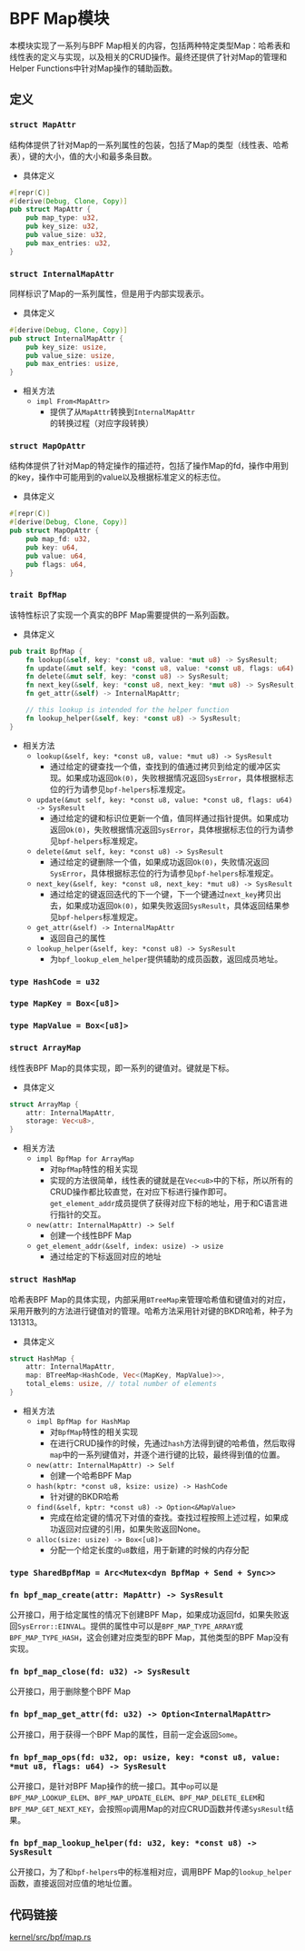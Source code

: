 # BPF Map模块

本模块实现了一系列与BPF Map相关的内容，包括两种特定类型Map：哈希表和线性表的定义与实现，以及相关的CRUD操作。最终还提供了针对Map的管理和Helper Functions中针对Map操作的辅助函数。

## 定义

### `struct MapAttr`

结构体提供了针对Map的一系列属性的包装，包括了Map的类型（线性表、哈希表），键的大小，值的大小和最多条目数。

* 具体定义

```rust
#[repr(C)]
#[derive(Debug, Clone, Copy)]
pub struct MapAttr {
    pub map_type: u32,
    pub key_size: u32,
    pub value_size: u32,
    pub max_entries: u32,
}
```

### `struct InternalMapAttr`

同样标识了Map的一系列属性，但是用于内部实现表示。

* 具体定义

```rust
#[derive(Debug, Clone, Copy)]
pub struct InternalMapAttr {
    pub key_size: usize,
    pub value_size: usize,
    pub max_entries: usize,
}
```

* 相关方法
    * `impl From<MapAttr>`
        * 提供了从`MapAttr`转换到`InternalMapAttr`的转换过程（对应字段转换）

### `struct MapOpAttr`

结构体提供了针对Map的特定操作的描述符，包括了操作Map的fd，操作中用到的key，操作中可能用到的value以及根据标准定义的标志位。

* 具体定义

```rust
#[repr(C)]
#[derive(Debug, Clone, Copy)]
pub struct MapOpAttr {
    pub map_fd: u32,
    pub key: u64,
    pub value: u64,
    pub flags: u64,
}
```

### `trait BpfMap`

该特性标识了实现一个真实的BPF Map需要提供的一系列函数。

* 具体定义

```rust
pub trait BpfMap {
    fn lookup(&self, key: *const u8, value: *mut u8) -> SysResult;
    fn update(&mut self, key: *const u8, value: *const u8, flags: u64) -> SysResult;
    fn delete(&mut self, key: *const u8) -> SysResult;
    fn next_key(&self, key: *const u8, next_key: *mut u8) -> SysResult;
    fn get_attr(&self) -> InternalMapAttr;

    // this lookup is intended for the helper function
    fn lookup_helper(&self, key: *const u8) -> SysResult;
}
```

* 相关方法
    * `lookup(&self, key: *const u8, value: *mut u8) -> SysResult`
        * 通过给定的键查找一个值，查找到的值通过拷贝到给定的缓冲区实现。如果成功返回`Ok(0)`，失败根据情况返回`SysError`，具体根据标志位的行为请参见`bpf-helpers`标准规定。
    * `update(&mut self, key: *const u8, value: *const u8, flags: u64) -> SysResult`
        * 通过给定的键和标识位更新一个值，值同样通过指针提供。如果成功返回`Ok(0)`，失败根据情况返回`SysError`，具体根据标志位的行为请参见`bpf-helpers`标准规定。
    * `delete(&mut self, key: *const u8) -> SysResult`
        * 通过给定的键删除一个值，如果成功返回`Ok(0)`，失败情况返回`SysError`，具体根据标志位的行为请参见`bpf-helpers`标准规定。
    * `next_key(&self, key: *const u8, next_key: *mut u8) -> SysResult`
        * 通过给定的键返回迭代的下一个键，下一个键通过`next_key`拷贝出去，如果成功返回`Ok(0)`，如果失败返回`SysResult`，具体返回结果参见`bpf-helpers`标准规定。
    * `get_attr(&self) -> InternalMapAttr`
        * 返回自己的属性
    * `lookup_helper(&self, key: *const u8) -> SysResult`
        * 为`bpf_lookup_elem_helper`提供辅助的成员函数，返回成员地址。

### `type HashCode = u32`

### `type MapKey = Box<[u8]>`

### `type MapValue = Box<[u8]>`

### `struct ArrayMap`

线性表BPF Map的具体实现，即一系列的键值对。键就是下标。

* 具体定义

```rust
struct ArrayMap {
    attr: InternalMapAttr,
    storage: Vec<u8>,
}
```

* 相关方法
    * `impl BpfMap for ArrayMap`
        * 对`BpfMap`特性的相关实现
        * 实现的方法很简单，线性表的键就是在`Vec<u8>`中的下标，所以所有的CRUD操作都比较直觉，在对应下标进行操作即可。`get_element_addr`成员提供了获得对应下标的地址，用于和C语言进行指针的交互。
    * `new(attr: InternalMapAttr) -> Self`
        * 创建一个线性BPF Map
    * `get_element_addr(&self, index: usize) -> usize`
        * 通过给定的下标返回对应的地址

### `struct HashMap`

哈希表BPF Map的具体实现，内部采用`BTreeMap`来管理哈希值和键值对的对应，采用开散列的方法进行键值对的管理。哈希方法采用针对键的BKDR哈希，种子为131313。

* 具体定义

```rust
struct HashMap {
    attr: InternalMapAttr,
    map: BTreeMap<HashCode, Vec<(MapKey, MapValue)>>,
    total_elems: usize, // total number of elements
}
```

* 相关方法
    * `impl BpfMap for HashMap`
        * 对`BpfMap`特性的相关实现
        * 在进行CRUD操作的时候，先通过`hash`方法得到键的哈希值，然后取得`map`中的一系列键值对，并逐个进行键的比较，最终得到值的位置。
    * `new(attr: InternalMapAttr) -> Self`
        * 创建一个哈希BPF Map
    * `hash(kptr: *const u8, ksize: usize) -> HashCode`
        * 针对键的BKDR哈希
    * `find(&self, kptr: *const u8) -> Option<&MapValue>`
        * 完成在给定键的情况下对值的查找。查找过程按照上述过程，如果成功返回对应键的引用，如果失败返回None。
    * `alloc(size: usize) -> Box<[u8]>`
        * 分配一个给定长度的`u8`数组，用于新建的时候的内存分配

### `type SharedBpfMap = Arc<Mutex<dyn BpfMap + Send + Sync>>`

### `fn bpf_map_create(attr: MapAttr) -> SysResult`

公开接口，用于给定属性的情况下创建BPF Map，如果成功返回fd，如果失败返回`SysError::EINVAL`。提供的属性中可以是`BPF_MAP_TYPE_ARRAY`或`BPF_MAP_TYPE_HASH`，这会创建对应类型的BPF Map，其他类型的BPF Map没有实现。

### `fn bpf_map_close(fd: u32) -> SysResult`

公开接口，用于删除整个BPF Map

### `fn bpf_map_get_attr(fd: u32) -> Option<InternalMapAttr>`

公开接口，用于获得一个BPF Map的属性，目前一定会返回`Some`。

### `fn bpf_map_ops(fd: u32, op: usize, key: *const u8, value: *mut u8, flags: u64) -> SysResult`

公开接口，是针对BPF Map操作的统一接口。其中`op`可以是`BPF_MAP_LOOKUP_ELEM`、`BPF_MAP_UPDATE_ELEM`、`BPF_MAP_DELETE_ELEM`和`BPF_MAP_GET_NEXT_KEY`，会按照`op`调用Map的对应CRUD函数并传递`SysResult`结果。

### `fn bpf_map_lookup_helper(fd: u32, key: *const u8) -> SysResult`

公开接口，为了和`bpf-helpers`中的标准相对应，调用BPF Map的`lookup_helper`函数，直接返回对应值的地址位置。

## 代码链接

[kernel/src/bpf/map.rs](../../src/bpf/map.rs)